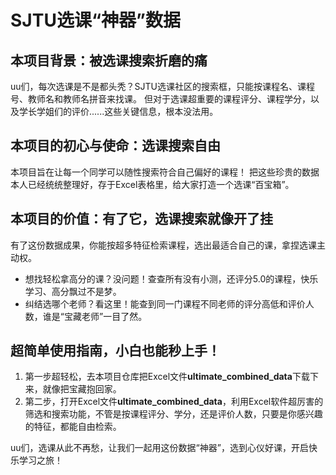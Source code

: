 # SJTU选课“神器”数据
## 本项目背景：被选课搜索折磨的痛
uu们，每次选课是不是都头秃？SJTU选课社区的搜索框，只能按课程名、课程号、教师名和教师名拼音来找课。
但对于选课超重要的课程评分、课程学分，以及学长学姐们的评价......这些关键信息，根本没法用。

## 本项目的初心与使命：选课搜索自由
本项目旨在让每一个同学可以随性搜索符合自己偏好的课程！
把这些珍贵的数据本人已经统统整理好，存于Excel表格里，给大家打造一个选课“百宝箱”。

## 本项目的价值：有了它，选课搜索就像开了挂
有了这份数据成果，你能按超多特征检索课程，选出最适合自己的课，拿捏选课主动权。
 - 想找轻松拿高分的课？没问题！查查所有没有小测，还评分5.0的课程，快乐学习、高分飘过不是梦。
 - 纠结选哪个老师？看这里！能查到同一门课程不同老师的评分高低和评价人数，谁是“宝藏老师”一目了然。

## 超简单使用指南，小白也能秒上手！
1. 第一步超轻松，去本项目仓库把Excel文件**ultimate_combined_data**下载下来，就像把宝藏抱回家。
2. 第二步，打开Excel文件**ultimate_combined_data**，利用Excel软件超厉害的筛选和搜索功能，不管是按课程评分、学分，还是评价人数，只要是你感兴趣的特征，都能自由检索。

uu们，选课从此不再愁，让我们一起用这份数据“神器”，选到心仪好课，开启快乐学习之旅！ 
